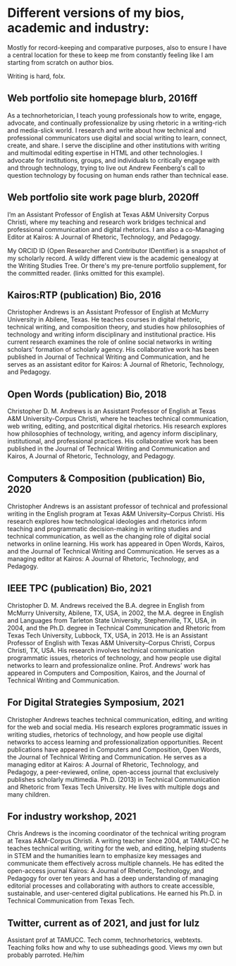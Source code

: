 # Different versions of my bios, academic and industry:

Mostly for record-keeping and comparative purposes, also to ensure I have a central location for these to keep me from constantly feeling like I am starting from scratch on author bios.

Writing is hard, folx.

## Web portfolio site homepage blurb, 2016ff

As a technorhetorician, I teach young professionals how to write, engage, advocate, and continually professionalize by using rhetoric in a writing-rich and media-slick world. I research and write about how technical and professional communicators use digital and social writing to learn, connect, create, and share. I serve the discipline and other institutions with writing and multimodal editing expertise in HTML and other technologies. I advocate for institutions, groups, and individuals to critically engage with and through technology, trying to live out Andrew Feenberg's call to question technology by focusing on human ends rather than technical ease.

## Web portfolio site work page blurb, 2020ff

I’m an Assistant Professor of English at Texas A&M University Corpus Christi, where my teaching and research work bridges technical and professional communication and digital rhetorics. I am also a co-Managing Editor at Kairos: A Journal of Rhetoric, Technology, and Pedagogy.

My ORCID ID (Open Researcher and Contributor IDentifier) is a snapshot of my scholarly record. A wildy different view is the academic genealogy at the Writing Studies Tree. Or there's my pre-tenure portfolio supplement, for the committed reader. (links omitted for this example).

## Kairos:RTP (publication) Bio, 2016

Christopher Andrews is an Assistant Professor of English at McMurry University in Abilene, Texas. He teaches courses in digital rhetoric, technical writing, and composition theory, and studies how philosophies of technology and writing inform disciplinary and institutional practice. His current research examines the role of online social networks in writing scholars' formation of scholarly agency. His collaborative work has been published in Journal of Technical Writing and Communication, and he serves as an assistant editor for Kairos: A Journal of Rhetoric, Technology, and Pedagogy.

## Open Words (publication) Bio, 2018

Christopher D. M. Andrews is an Assistant Professor of English at Texas A&M University-Corpus Christi, where he teaches technical communication, web writing, editing, and postcritical digital rhetorics. His research explores how philosophies of technology, writing, and agency inform disciplinary, institutional, and professional practices. His collaborative work has been published in the Journal of Technical Writing and Communication and Kairos, A Journal of Rhetoric, Technology, and Pedagogy.

## Computers & Composition (publication) Bio, 2020

Christopher Andrews is an assistant professor of technical and professional writing in the English program at Texas A&M University–Corpus Christi. His research explores how technological ideologies and rhetorics inform teaching and programmatic decision-making in writing studies and technical communication, as well as the changing role of digital social networks in online learning. His work has appeared in Open Words, Kairos, and the Journal of Technical Writing and Communication. He serves as a managing editor at Kairos: A Journal of Rhetoric, Technology, and Pedagogy.

## IEEE TPC (publication) Bio, 2021

Christopher D. M. Andrews received the B.A. degree in English from McMurry University, Abilene, TX, USA, in 2002, the M.A. degree in English and Languages from Tarleton State University, Stephenville, TX, USA, in 2004, and the Ph.D. degree in Technical Communication and Rhetoric from Texas Tech University, Lubbock, TX, USA, in 2013. He is an Assistant Professor of English with Texas A&M University–Corpus Christi, Corpus Christi, TX, USA. His research involves technical communication programmatic issues, rhetorics of technology, and how people use digital networks to learn and professionalize online. Prof. Andrews’ work has appeared in Computers and Composition, Kairos, and the Journal of Technical Writing and Communication.

## For Digital Strategies Symposium, 2021

Christopher Andrews teaches technical communication, editing, and writing for the web and social media. His research explores programmatic issues in writing studies, rhetorics of technology, and how people use digital networks to access learning and professionalization opportunities. Recent publications have appeared in Computers and Composition, Open Words, the Journal of Technical Writing and Communication. He serves as a managing editor at Kairos: A Journal of Rhetoric, Technology, and Pedagogy, a peer-reviewed, online, open-access journal that exclusively publishes scholarly multimedia. Ph.D. (2013) in Technical Communication and Rhetoric from Texas Tech University. He lives with multiple dogs and many children.

## For industry workshop, 2021

Chris Andrews is the incoming coordinator of the technical writing program at Texas A&M-Corpus Christi. A writing teacher since 2004, at TAMU-CC he teaches technical writing, writing for the web, and editing, helping students in STEM and the humanities learn to emphasize key messages and communicate them effectively across multiple channels. He has edited the open-access journal Kairos: A Journal of Rhetoric, Technology, and Pedagogy for over ten years and has a deep understanding of managing editorial processes and collaborating with authors to create accessible, sustainable, and user-centered digital publications. He earned his Ph.D. in Technical Communication from Texas Tech.

## Twitter, current as of 2021, and just for lulz

Assistant prof at TAMUCC. Tech comm, technorhetorics, webtexts. Teaching folks how and why to use subheadings good. Views my own but probably parroted. He/him
